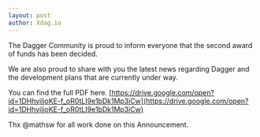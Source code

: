 ```yaml
---
layout: post
author: Xdag.io
---
```


The Dagger Community is proud to inform everyone that the second award of funds has been decided.

We are also proud to share with you the latest news regarding Dagger and the development plans that are currently under way.

You can find the full PDF here. [https://drive.google.com/open?id=1DHhyiljoKE-f_oR0tLI9e1bDk1Mp3iCw](https://drive.google.com/open?id=1DHhyiljoKE-f_oR0tLI9e1bDk1Mp3iCw)

Thx @mathsw for all work done on this Announcement.